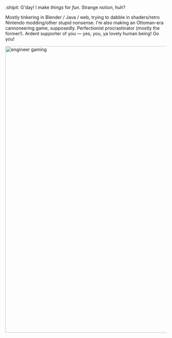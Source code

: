 :shipit: G'day! I make _things_ for _fun_. Strange notion, huh?

Mostly tinkering in Blender / Java / web, trying to dabble in shaders/retro Nintendo modding/other stupid nonsense. I'm also making an Ottoman-era cannoneering game, supposedly. Perfectionist procrastinator (mostly the former!). Ardent supporter of you — yes, you, ya lovely human being! Go you!
<p align:"center">
<img width="898" alt="engineer gaming" src="https://github.com/PocketRice/pocketrice/assets/79682953/3a448f09-89e0-490a-9afc-3807ce21804f">
</p>

